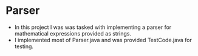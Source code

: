 # Parser

- In this project I was was tasked with implementing a parser for mathematical expressions provided as strings.
- I implemented most of Parser.java and was provided TestCode.java for testing.